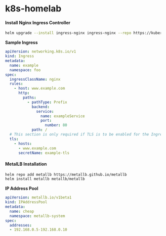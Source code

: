 # k8s-homelab

#### Install Nginx Ingress Controller
  ```BASH
  helm upgrade --install ingress-nginx ingress-nginx --repo https://kubernetes.github.io/ingress-nginx --namespace ingress-nginx --create-namespace
  ```
**Sample Ingress**
```YAML
apiVersion: networking.k8s.io/v1
kind: Ingress
metadata:
  name: example
  namespace: foo
spec:
  ingressClassName: nginx
  rules:
    - host: www.example.com
      http:
        paths:
          - pathType: Prefix
            backend:
              service:
                name: exampleService
                port:
                  number: 80
            path: /
  # This section is only required if TLS is to be enabled for the Ingress
  tls:
    - hosts:
      - www.example.com
      secretName: example-tls  
```
#### MetalLB Installation
  ```BASH
  helm repo add metallb https://metallb.github.io/metallb
  helm install metallb metallb/metallb
  ```
  
  **IP Address Pool**
  ```YAML
  apiVersion: metallb.io/v1beta1
  kind: IPAddressPool
  metadata:
    name: cheap
    namespace: metallb-system
  spec:
    addresses:
    - 192.168.0.5-192.168.0.10
  ```

